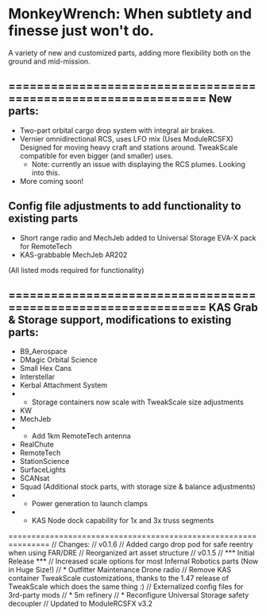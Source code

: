 MonkeyWrench: When subtlety and finesse just won't do.
============
A variety of new and customized parts, adding more flexibility both on the ground and mid-mission.


===============================================================
New parts:
----------------------------------
+ Two-part orbital cargo drop system with integral air brakes. 
+ Vernier omnidirectional RCS, uses LFO mix (Uses ModuleRCSFX)
	Designed for moving heavy craft and stations around. TweakScale compatible for even bigger (and smaller) uses.
	* Note: currently an issue with displaying the RCS plumes. Looking into this.
+ More coming soon!

Config file adjustments to add functionality to existing parts
----------------------------------
+ Short range radio and MechJeb added to Universal Storage EVA-X pack for RemoteTech
+ KAS-grabbable MechJeb AR202

 (All listed mods required for functionality)

===============================================================
KAS Grab & Storage support, modifications to existing parts:
------------------------
+ B9_Aerospace
+ DMagic Orbital Science
+ Small Hex Cans 
+ Interstellar
+ Kerbal Attachment System
+ + Storage containers now scale with TweakScale size adjustments
+ KW
+ MechJeb
+ + Add 1km RemoteTech antenna
+ RealChute
+ RemoteTech
+ StationScience
+ SurfaceLights
+ SCANsat
+ Squad (Additional stock parts, with storage size & balance adjustments)
+ + Power generation to launch clamps
+ + KAS Node dock capability for 1x and 3x  truss segments

===============================================================
// Changes:
// v0.1.6
//		Added cargo drop pod for safe reentry when using FAR/DRE
//		Reorganized art asset structure
// v0.1.5
//		*** Initial Release ***
// 		Increased scale options for most Infernal Robotics parts (Now in Huge Size!)
//  	* Outfitter Maintenance Drone radio
// 		Remove KAS container TweakScale customizations, thanks to the 1.47 release of TweakScale which does the same thing :)
//		Externalized config files for 3rd-party mods
//		* 5m refinery
//		* Reconfigure Universal Storage safety decoupler
//		Updated to ModuleRCSFX v3.2

